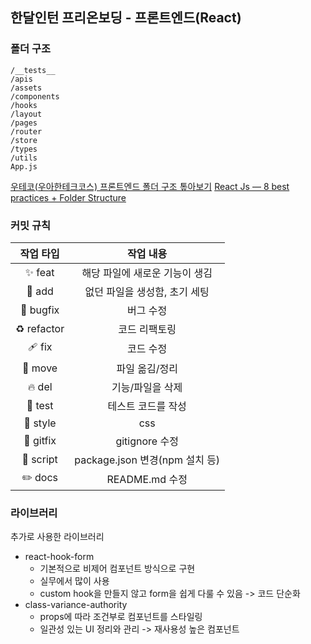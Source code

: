 ## 한달인턴 프리온보딩 - 프론트엔드(React)

### 폴더 구조

```
/__tests__
/apis
/assets
/components
/hooks
/layout
/pages
/router
/store
/types
/utils
App.js
```

[우테코(우아한테크코스) 프론트엔드 폴더 구조 톺아보기](https://puenti.tistory.com/99)
[React Js — 8 best practices + Folder Structure](https://medium.com/@kthamodaran/react-8-best-practices-folder-structure-5dbda48a69e)

### 커밋 규칙

|  작업 타입  |           작업 내용            |
| :---------: | :----------------------------: |
|   ✨ feat   | 해당 파일에 새로운 기능이 생김 |
|   🎉 add    | 없던 파일을 생성함, 초기 세팅  |
|  🐛 bugfix  |           버그 수정            |
| ♻️ refactor |         코드 리팩토링          |
|   🩹 fix    |           코드 수정            |
|   🚚 move   |         파일 옮김/정리         |
|   🔥 del    |        기능/파일을 삭제        |
|   🍻 test   |       테스트 코드를 작성       |
|  💄 style   |              css               |
|  🙈 gitfix  |         gitignore 수정         |
|  🔨 script  | package.json 변경(npm 설치 등) |
|   ✏️ docs   |         README.md 수정         |

### 라이브러리

추가로 사용한 라이브러리

- react-hook-form
  - 기본적으로 비제어 컴포넌트 방식으로 구현
  - 실무에서 많이 사용
  - custom hook을 만들지 않고 form을 쉽게 다룰 수 있음 -> 코드 단순화
- class-variance-authority
  - props에 따라 조건부로 컴포넌트를 스타일링
  - 일관성 있는 UI 정리와 관리 -> 재사용성 높은 컴포넌트
